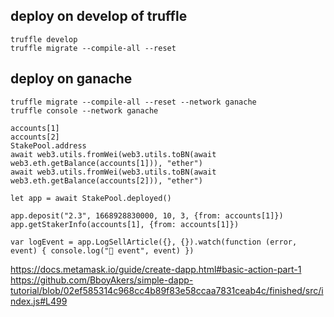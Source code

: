 ## deploy on develop of truffle

```
truffle develop
truffle migrate --compile-all --reset
```

## deploy on ganache

```
truffle migrate --compile-all --reset --network ganache
truffle console --network ganache

accounts[1]
accounts[2]
StakePool.address
await web3.utils.fromWei(web3.utils.toBN(await web3.eth.getBalance(accounts[1])), "ether")
await web3.utils.fromWei(web3.utils.toBN(await web3.eth.getBalance(accounts[2])), "ether")

let app = await StakePool.deployed()

app.deposit("2.3", 1668928830000, 10, 3, {from: accounts[1]})
app.getStakerInfo(accounts[1], {from: accounts[1]})

var logEvent = app.LogSellArticle({}, {}).watch(function (error, event) { console.log("🚀 event", event) })
```

https://docs.metamask.io/guide/create-dapp.html#basic-action-part-1
https://github.com/BboyAkers/simple-dapp-tutorial/blob/02ef585314c968cc4b89f83e58ccaa7831ceab4c/finished/src/index.js#L499
